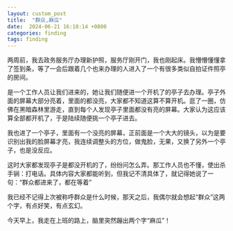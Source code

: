 ```yaml
---
layout: custom_post
title:  "群众,麻瓜"
date:  2024-06-21 16:18:14 +0800
categories: finding
tags: finding
---
```


两周前，我去政务服务厅办理新护照，服务厅刚开门，我也刚起床。我懵懵懂懂拿了签到条，等了一会后跟着几个也来办理的人进入了一个有很多类似自拍证件照亭的房间。

是一个工作人员让我们进来的，她让我们随便进一个开机了的亭子去办理。亭子外面的屏幕大部分亮着，里面的都没亮，大家都不知道这算不算开机。逛了一圈，仿佛在黑暗森林里游走，直到每个人发现亭子里面都没有亮的屏幕。大家认为这应该算全部都开机了，于是陆续随便挑一个亭子进去。

我也进了一个亭子，里面有一个没亮的屏幕，正前面是一个大大的镜头，以为是要识别出我的脸屏幕才亮，我连续调整头的方位，做鬼脸，无果，又换了另外一个亭子，也是没反应。

这时大家都发现亭子是都没开机的了，纷纷问怎么弄。那工作人员也不懂，使出杀手锏：打电话。具体内容大家都能听到，但我记不清具体了，就记得她说了一句：“群众都进来了，都在等着”

我已经不记得上次被称呼群众是什么时候，那天之后，我偶尔就会想起“群众”这两个字，有点好笑，有点玄幻。

今天早上，我走在上班的路上，脑里突然蹦出两个字“麻瓜”！